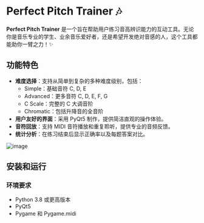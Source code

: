 # Perfect Pitch Trainer 🎶

**Perfect Pitch Trainer** 是一个旨在帮助用户练习音高辨识能力的互动工具。无论你是音乐专业的学生、业余音乐爱好者，还是希望开发绝对音感的人，这个工具都能助你一臂之力！✨

## 功能特色
- **难度选择**：支持从简单到复杂的多种难度级别，包括：
  - Simple：基础音符 C, D, E
  - Advanced：更多音符 C, D, E, F, G
  - C Scale：完整的 C 大调音阶
  - Chromatic：包括升降音的全音阶
- **用户友好的界面**：采用 PyQt5 制作，提供简洁直观的操作体验。
- **音符回放**：支持 MIDI 音符播放和重复聆听，提供专业的音频反馈。
- **统计分析**：在练习结束后显示正确率以及每题答案对比。


![image](https://github.com/user-attachments/assets/fe83b8df-da41-4244-800f-113eb70188ca)


## 安装和运行
### 环境要求
- Python 3.8 或更高版本
- PyQt5
- Pygame 和 Pygame.midi
